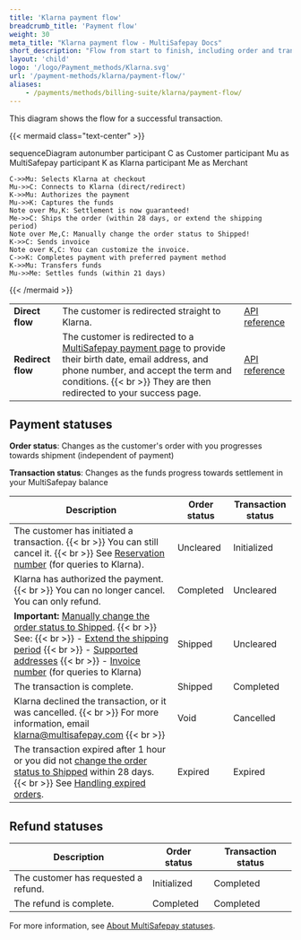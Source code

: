 ```yaml
---
title: 'Klarna payment flow'
breadcrumb_title: 'Payment flow'
weight: 30
meta_title: "Klarna payment flow - MultiSafepay Docs"
short_description: "Flow from start to finish, including order and transaction status changes"
layout: 'child'
logo: '/logo/Payment_methods/Klarna.svg'
url: '/payment-methods/klarna/payment-flow/'
aliases:
    - /payments/methods/billing-suite/klarna/payment-flow/
---
```


This diagram shows the flow for a successful transaction.

{{< mermaid class="text-center" >}}

sequenceDiagram
    autonumber
    participant C as Customer
    participant Mu as MultiSafepay
    participant K as Klarna
    participant Me as Merchant

    C->>Mu: Selects Klarna at checkout
    Mu->>C: Connects to Klarna (direct/redirect)
    K->>Mu: Authorizes the payment
    Mu->>K: Captures the funds
    Note over Mu,K: Settlement is now guaranteed!
    Me->>C: Ships the order (within 28 days, or extend the shipping period)
    Note over Me,C: Manually change the order status to Shipped! 
    K->>C: Sends invoice 
    Note over K,C: You can customize the invoice. 
    C->>K: Completes payment with preferred payment method
    K->>Mu: Transfers funds 
    Mu->>Me: Settles funds (within 21 days)

{{< /mermaid >}}
&nbsp;  

|  |  |  |
|---|---|---|
| **Direct flow** | The customer is redirected straight to Klarna. | [API reference](/api/#klarna---direct) |
| **Redirect flow** | The customer is redirected to a [MultiSafepay payment page](/payment-pages/) to provide their birth date, email address, and phone number, and accept the term and conditions. {{< br >}} They are then redirected to your success page. | [API reference](/api/#klarna---redirect) |

## Payment statuses

**Order status**: Changes as the customer's order with you progresses towards shipment (independent of payment)

**Transaction status**: Changes as the funds progress towards settlement in your MultiSafepay balance

| Description | Order status | Transaction status |
|---|---|---|
| The customer has initiated a transaction. {{< br >}} You can still cancel it. {{< br >}} See [Reservation number](/payment-methods/klarna/reservation-invoice-numbers/) (for queries to Klarna). | Uncleared   | Initialized  |
| Klarna has authorized the payment. {{< br >}} You can no longer cancel. You can only refund. | Completed  | Uncleared  |
| **Important:** [Manually change the order status to Shipped](/payments/methods/billing-suite/klarna/user-guide/changing-order-status-to-shipped/). {{< br >}} See: {{< br >}} - [Extend the shipping period](/payments/methods/billing-suite/klarna/user-guide/extending-shipping-period/) {{< br >}} - [Supported addresses](/payments/methods/billing-suite/klarna/user-guide/supported-addresses/) {{< br >}} - [Invoice number](/payment-methods/klarna/reservation-invoice-numbers/) (for queries to Klarna) | Shipped | Uncleared |
| The transaction is complete. | Shipped    | Completed  |
| Klarna declined the transaction, or it was cancelled. {{< br >}} For more information, email <klarna@multisafepay.com> {{< br >}}    | Void   | Cancelled |
| The transaction expired after 1 hour or you did not [change the order status to Shipped](/payment-methods/klarna/changing-order-status-to-shipped/) within 28 days. {{< br >}} See [Handling expired orders](/payment-methods/klarna/handling-expired-orders/).  | Expired    | Expired    |

## Refund statuses

| Description  | Order status      | Transaction status |
|-----|----|------|
| The customer has requested a refund. | Initialized    | Completed   |
| The refund is complete.  | Completed      | Completed   |

For more information, see [About MultiSafepay statuses](/payments/multisafepay-statuses/).

